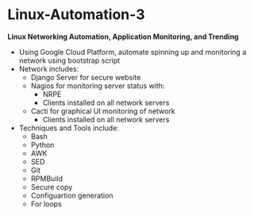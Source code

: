# Linux-Automation-3
<b>Linux Networking Automation, Application Monitoring, and Trending</b>

* Using Google Cloud Platform, automate spinning up and monitoring a network using bootstrap script
* Network includes:
   * Django Server for secure website
   * Nagios for monitoring server status with:
     * NRPE
     * Clients installed on all network servers
   * Cacti for graphical UI monitoring of network
     * Clients installed on all network servers
* Techniques and Tools include:
  * Bash
  * Python
  * AWK
  * SED
  * Git 
  * RPMBuild
  * Secure copy
  * Configuartion generation
  * For loops
  


